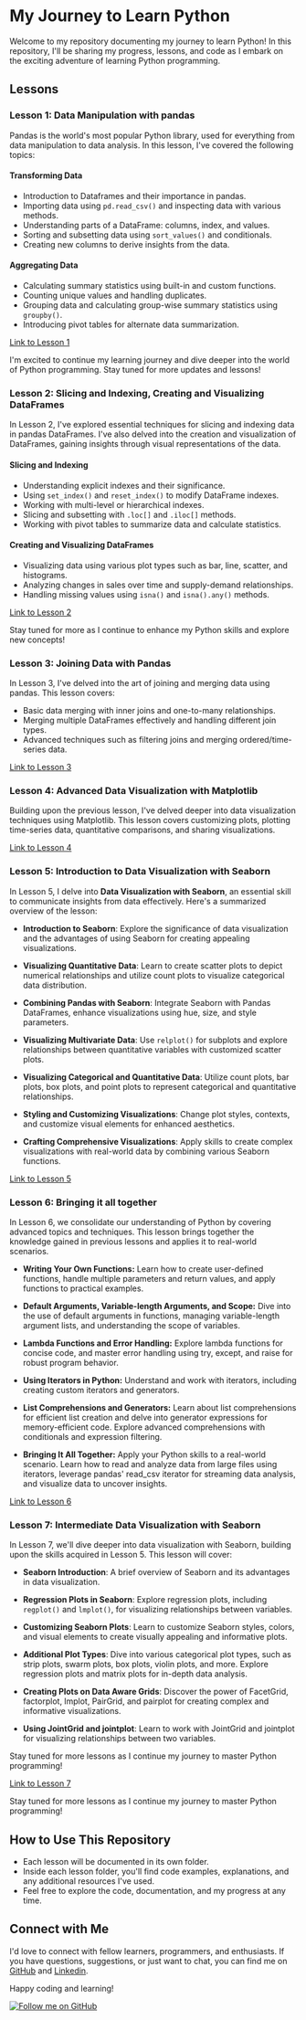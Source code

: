 # My Journey to Learn Python

Welcome to my repository documenting my journey to learn Python! In this repository, I'll be sharing my progress, lessons, and code as I embark on the exciting adventure of learning Python programming.

## Lessons

### Lesson 1: Data Manipulation with pandas

Pandas is the world's most popular Python library, used for everything from data manipulation to data analysis. In this lesson, I've covered the following topics:

#### Transforming Data

- Introduction to Dataframes and their importance in pandas.
- Importing data using `pd.read_csv()` and inspecting data with various methods.
- Understanding parts of a DataFrame: columns, index, and values.
- Sorting and subsetting data using `sort_values()` and conditionals.
- Creating new columns to derive insights from the data.

#### Aggregating Data

- Calculating summary statistics using built-in and custom functions.
- Counting unique values and handling duplicates.
- Grouping data and calculating group-wise summary statistics using `groupby()`.
- Introducing pivot tables for alternate data summarization.

[Link to Lesson 1](./Lesson%201)

I'm excited to continue my learning journey and dive deeper into the world of Python programming. Stay tuned for more updates and lessons!

### Lesson 2: Slicing and Indexing, Creating and Visualizing DataFrames

In Lesson 2, I've explored essential techniques for slicing and indexing data in pandas DataFrames. I've also delved into the creation and visualization of DataFrames, gaining insights through visual representations of the data.

#### Slicing and Indexing

- Understanding explicit indexes and their significance.
- Using `set_index()` and `reset_index()` to modify DataFrame indexes.
- Working with multi-level or hierarchical indexes.
- Slicing and subsetting with `.loc[]` and `.iloc[]` methods.
- Working with pivot tables to summarize data and calculate statistics.

#### Creating and Visualizing DataFrames

- Visualizing data using various plot types such as bar, line, scatter, and histograms.
- Analyzing changes in sales over time and supply-demand relationships.
- Handling missing values using `isna()` and `isna().any()` methods.

[Link to Lesson 2](./Lesson%202)

Stay tuned for more as I continue to enhance my Python skills and explore new concepts!

### Lesson 3: Joining Data with Pandas

In Lesson 3, I've delved into the art of joining and merging data using pandas. This lesson covers:

- Basic data merging with inner joins and one-to-many relationships.
- Merging multiple DataFrames effectively and handling different join types.
- Advanced techniques such as filtering joins and merging ordered/time-series data.

[Link to Lesson 3](./Lesson%203)

### Lesson 4: Advanced Data Visualization with Matplotlib

Building upon the previous lesson, I've delved deeper into data visualization techniques using Matplotlib. This lesson covers customizing plots, plotting time-series data, quantitative comparisons, and sharing visualizations.

[Link to Lesson 4](./Lesson%204)

### Lesson 5: Introduction to Data Visualization with Seaborn

In Lesson 5, I delve into **Data Visualization with Seaborn**, an essential skill to communicate insights from data effectively. Here's a summarized overview of the lesson:

- **Introduction to Seaborn**: Explore the significance of data visualization and the advantages of using Seaborn for creating appealing visualizations.

- **Visualizing Quantitative Data**: Learn to create scatter plots to depict numerical relationships and utilize count plots to visualize categorical data distribution.

- **Combining Pandas with Seaborn**: Integrate Seaborn with Pandas DataFrames, enhance visualizations using hue, size, and style parameters.

- **Visualizing Multivariate Data**: Use `relplot()` for subplots and explore relationships between quantitative variables with customized scatter plots.

- **Visualizing Categorical and Quantitative Data**: Utilize count plots, bar plots, box plots, and point plots to represent categorical and quantitative relationships.

- **Styling and Customizing Visualizations**: Change plot styles, contexts, and customize visual elements for enhanced aesthetics.

- **Crafting Comprehensive Visualizations**: Apply skills to create complex visualizations with real-world data by combining various Seaborn functions.

[Link to Lesson 5](./Lesson%205)

### Lesson 6: Bringing it all together

In Lesson 6, we consolidate our understanding of Python by covering advanced topics and techniques. This lesson brings together the knowledge gained in previous lessons and applies it to real-world scenarios.

- **Writing Your Own Functions:** Learn how to create user-defined functions, handle multiple parameters and return values, and apply functions to practical examples.

- **Default Arguments, Variable-length Arguments, and Scope:** Dive into the use of default arguments in functions, managing variable-length argument lists, and understanding the scope of variables.

- **Lambda Functions and Error Handling:** Explore lambda functions for concise code, and master error handling using try, except, and raise for robust program behavior.

- **Using Iterators in Python:** Understand and work with iterators, including creating custom iterators and generators.

- **List Comprehensions and Generators:** Learn about list comprehensions for efficient list creation and delve into generator expressions for memory-efficient code. Explore advanced comprehensions with conditionals and expression filtering.

- **Bringing It All Together:** Apply your Python skills to a real-world scenario. Learn how to read and analyze data from large files using iterators, leverage pandas' read_csv iterator for streaming data analysis, and visualize data to uncover insights.

[Link to Lesson 6](./Lesson%206)

### Lesson 7: Intermediate Data Visualization with Seaborn

In Lesson 7, we'll dive deeper into data visualization with Seaborn, building upon the skills acquired in Lesson 5. This lesson will cover:

- **Seaborn Introduction**: A brief overview of Seaborn and its advantages in data visualization.

- **Regression Plots in Seaborn**: Explore regression plots, including `regplot()` and `lmplot()`, for visualizing relationships between variables.

- **Customizing Seaborn Plots**: Learn to customize Seaborn styles, colors, and visual elements to create visually appealing and informative plots.

- **Additional Plot Types**: Dive into various categorical plot types, such as strip plots, swarm plots, box plots, violin plots, and more. Explore regression plots and matrix plots for in-depth data analysis.

- **Creating Plots on Data Aware Grids**: Discover the power of FacetGrid, factorplot, lmplot, PairGrid, and pairplot for creating complex and informative visualizations.

- **Using JointGrid and jointplot**: Learn to work with JointGrid and jointplot for visualizing relationships between two variables.

Stay tuned for more lessons as I continue my journey to master Python programming!

[Link to Lesson 7](./Lesson%207)

Stay tuned for more lessons as I continue my journey to master Python programming!

## How to Use This Repository

- Each lesson will be documented in its own folder.
- Inside each lesson folder, you'll find code examples, explanations, and any additional resources I've used.
- Feel free to explore the code, documentation, and my progress at any time.

## Connect with Me

I'd love to connect with fellow learners, programmers, and enthusiasts. If you have questions, suggestions, or just want to chat, you can find me on [GitHub](https://github.com/Adham-XIII) and [Linkedin](https://www.linkedin.com/in/adham-nasser-4564a4241/).

Happy coding and learning!

[![Follow me on GitHub](https://img.shields.io/github/followers/Adham-XIII?label=Follow&style=social)](https://github.com/Adham-XIII)

